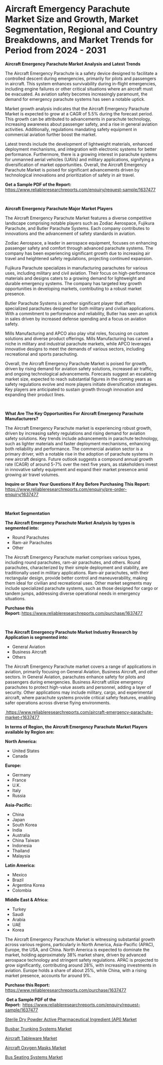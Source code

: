 <p><h1>Aircraft Emergency Parachute Market Size and Growth, Market Segmentation, Regional and Country Breakdowns, and Market Trends for Period from 2024 -  2031</h1></p><p><strong>Aircraft Emergency Parachute Market Analysis and Latest Trends</strong></p>
<p><p>The Aircraft Emergency Parachute is a safety device designed to facilitate a controlled descent during emergencies, primarily for pilots and passengers in aircraft. This system enhances survivability during in-flight emergencies, including engine failures or other critical situations where an aircraft must be evacuated. As aviation safety becomes increasingly paramount, the demand for emergency parachute systems has seen a notable uptick.</p><p>Market growth analysis indicates that the Aircraft Emergency Parachute Market is expected to grow at a CAGR of 5.5% during the forecast period. This growth can be attributed to advancements in parachute technology, increasing awareness about passenger safety, and a rise in general aviation activities. Additionally, regulations mandating safety equipment in commercial aviation further boost the market. </p><p>Latest trends include the development of lightweight materials, enhanced deployment mechanisms, and integration with electronic systems for better performance. Furthermore, there is a growing interest in parachute systems for unmanned aerial vehicles (UAVs) and military applications, signifying a diversification of market opportunities. Overall, the Aircraft Emergency Parachute Market is poised for significant advancements driven by technological innovations and prioritization of safety in air travel.</p></p>
<p><strong>Get a Sample PDF of the Report:&nbsp;</strong> <a href="https://www.reliableresearchreports.com/enquiry/request-sample/1637477">https://www.reliableresearchreports.com/enquiry/request-sample/1637477</a></p>
<p>&nbsp;</p>
<p><strong>Aircraft Emergency Parachute Major Market Players</strong></p>
<p><p>The Aircraft Emergency Parachute Market features a diverse competitive landscape comprising notable players such as Zodiac Aerospace, Fujikura Parachute, and Butler Parachute Systems. Each company contributes to innovations and the advancement of safety standards in aviation.</p><p>Zodiac Aerospace, a leader in aerospace equipment, focuses on enhancing passenger safety and comfort through advanced parachute systems. The company has been experiencing significant growth due to increasing air travel and heightened safety regulations, projecting continued expansion.</p><p>Fujikura Parachute specializes in manufacturing parachutes for various uses, including military and civil aviation. Their focus on high-performance materials and designs caters to a growing demand for lightweight and durable emergency systems. The company has targeted key growth opportunities in developing markets, contributing to a robust market presence.</p><p>Butler Parachute Systems is another significant player that offers specialized parachutes designed for both military and civilian applications. With a commitment to performance and reliability, Butler has seen an uptick in sales driven by increased defense spending and a focus on aviation safety.</p><p>Mills Manufacturing and APCO also play vital roles, focusing on custom solutions and diverse product offerings. Mills Manufacturing has carved a niche in military and industrial parachute markets, while APCO leverages innovative designs to meet the demands of various sectors, including recreational and sports parachuting.</p><p>Overall, the Aircraft Emergency Parachute Market is poised for growth, driven by rising demand for aviation safety solutions, increased air traffic, and ongoing technological advancements. Forecasts suggest an escalating market size, expected to reach substantial figures in the coming years as safety regulations evolve and more players initiate diversification strategies. Key players are anticipated to sustain growth through innovation and expanding their product lines.</p></p>
<p>&nbsp;</p>
<p><strong>What Are The Key Opportunities For Aircraft Emergency Parachute Manufacturers?</strong></p>
<p><p>The Aircraft Emergency Parachute market is experiencing robust growth, driven by increasing safety regulations and rising demand for aviation safety solutions. Key trends include advancements in parachute technology, such as lighter materials and faster deployment mechanisms, enhancing both reliability and performance. The commercial aviation sector is a primary driver, with a notable rise in the adoption of parachute systems in new aircraft designs. Future outlook suggests a compound annual growth rate (CAGR) of around 5-7% over the next five years, as stakeholders invest in innovative safety equipment and expand their market presence amid growing air travel volumes.</p></p>
<p><strong>Inquire or Share Your Questions If Any Before Purchasing This Report:</strong> <a href="https://www.reliableresearchreports.com/enquiry/pre-order-enquiry/1637477">https://www.reliableresearchreports.com/enquiry/pre-order-enquiry/1637477</a></p>
<p>&nbsp;</p>
<p><strong>Market Segmentation</strong></p>
<p><strong>The Aircraft Emergency Parachute Market Analysis by types is segmented into:</strong></p>
<p><ul><li>Round Parachutes</li><li>Ram-air Parachutes</li><li>Other</li></ul></p>
<p><p>The Aircraft Emergency Parachute market comprises various types, including round parachutes, ram-air parachutes, and others. Round parachutes, characterized by their simple deployment and stability, are traditionally used in military applications. Ram-air parachutes, with their rectangular design, provide better control and maneuverability, making them ideal for civilian and recreational uses. Other market segments may include specialized parachute systems, such as those designed for cargo or tandem jumps, addressing diverse operational needs in emergency situations.</p></p>
<p><strong>Purchase this Report:&nbsp;</strong><a href="https://www.reliableresearchreports.com/purchase/1637477">https://www.reliableresearchreports.com/purchase/1637477</a></p>
<p>&nbsp;</p>
<p><strong>The Aircraft Emergency Parachute Market Industry Research by Application is segmented into:</strong></p>
<p><ul><li>General Aviation</li><li>Business Aircraft</li><li>Others</li></ul></p>
<p><p>The Aircraft Emergency Parachute market covers a range of applications in aviation, primarily focusing on General Aviation, Business Aircraft, and other sectors. In General Aviation, parachutes enhance safety for pilots and passengers during emergencies. Business Aircraft utilize emergency parachutes to protect high-value assets and personnel, adding a layer of security. Other applications may include military, cargo, and experimental aircraft, where parachute systems provide critical safety features, enabling safer operations across diverse flying environments.</p></p>
<p><a href="https://www.reliableresearchreports.com/aircraft-emergency-parachute-market-r1637477">&nbsp;https://www.reliableresearchreports.com/aircraft-emergency-parachute-market-r1637477</a></p>
<p><strong>In terms of Region, the Aircraft Emergency Parachute Market Players available by Region are:</strong></p>
<p>
    <p> <strong> North America: </strong>
        <ul>
            <li>United States</li>
            <li>Canada</li>
        </ul>
        </p> 
    <p> <strong> Europe: </strong>
        <ul>
            <li>Germany</li>
            <li>France</li>
            <li>U.K.</li>
            <li>Italy</li>
            <li>Russia</li>
        </ul>
        </p> 
    <p> <strong> Asia-Pacific: </strong>
        <ul>
            <li>China</li>
            <li>Japan</li>
            <li>South Korea</li>
            <li>India</li>
            <li>Australia</li>
            <li>China Taiwan</li>
            <li>Indonesia</li>
            <li>Thailand</li>
            <li>Malaysia</li>
        </ul>
        </p> 
    <p> <strong> Latin America: </strong>
        <ul>
            <li>Mexico</li>
            <li>Brazil</li>
            <li>Argentina Korea</li>
            <li>Colombia</li>
        </ul>
        </p> 
    <p> <strong> Middle East & Africa: </strong>
        <ul>
            <li>Turkey</li>
            <li>Saudi</li>
            <li>Arabia</li>
            <li>UAE</li>
            <li>Korea</li>
        </ul>
    </p>
    </p>
<p><p>The Aircraft Emergency Parachute Market is witnessing substantial growth across various regions, particularly in North America, Asia-Pacific (APAC), Europe, the USA, and China. North America is expected to dominate the market, holding approximately 38% market share, driven by advanced aerospace technology and stringent safety regulations. APAC is projected to grow significantly, contributing around 28%, with increasing investments in aviation. Europe holds a share of about 25%, while China, with a rising market presence, accounts for around 9%.</p></p>
<p><strong>Purchase this Report: </strong><a href="https://www.reliableresearchreports.com/purchase/1637477">https://www.reliableresearchreports.com/purchase/1637477</a></p>
<p>&nbsp;<strong>Get a Sample PDF of the Report:&nbsp;&nbsp;</strong><a href="https://www.reliableresearchreports.com/enquiry/request-sample/1637477">https://www.reliableresearchreports.com/enquiry/request-sample/1637477</a></p>
<p><strong></strong></p>
<p><p><a href="https://medium.com/@babe.hunt/global-sterile-dry-powder-active-pharmaceutical-ingredient-api-industry-types-applications-018829b75a41?postPublishedType=repub">Sterile Dry Powder Active Pharmaceutical Ingredient (API) Market</a></p><p><a href="https://www.linkedin.com/pulse/booming-busbar-trunking-systems-market-sector-analysis-zslne?trackingId=Huc9cSLqTLKsDLiKcY%2FwAw%3D%3D">Busbar Trunking Systems Market</a></p><p><a href="https://github.com/mharielmesa/Market-Research-Report-List-5/blob/main/aircraft-tableware-market.md">Aircraft Tableware Market</a></p><p><a href="https://github.com/jordond5lezama/Market-Research-Report-List-1/blob/main/aircraft-oxygen-masks-market.md">Aircraft Oxygen Masks Market</a></p><p><a href="https://www.linkedin.com/pulse/bus-seating-systems-market-report-product-type-regular-passengerreclinerfoldingdriverintegrated-6fcle?trackingId=v36a%2BRnoS9CL1sKARHj%2BnA%3D%3D">Bus Seating Systems Market</a></p></p>